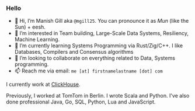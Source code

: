 ### Hello

- 👋 Hi, I’m Manish Gill aka `@mgill25`. You can pronounce it as _Mun_ (like the Sun) + eesh.
- 👀 I’m interested in Team building, Large-Scale Data Systems, Resiliency, Machine Learning.
- 🌱 I’m currently learning Systems Programming via Rust/Zig/C++. I like Databases, Compilers and Consensus algorithms
- 💞️ I’m looking to collaborate on everything related to Data, Systems programming.
- 📫 Reach me via email: `me [at] firstnamelastname [dot] com`

I currently work at [ClickHouse](https://clickhouse.com).

Previously, I worked at TomTom in Berlin. I wrote Scala and Python. I've also done professional Java, Go, SQL, Python, Lua and JavaScript.

<!---
mgill25/mgill25 is a ✨ special ✨ repository because its `README.md` (this file) appears on your GitHub profile.
You can click the Preview link to take a look at your changes.
--->

<!--
<a rel="me" href="https://fosstodon.org/@manish">Mastodon</a>
<!--
